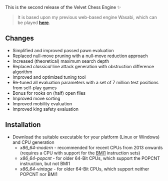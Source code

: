 
This is the second release of the Velvet Chess Engine :sparkles: 
> It is based upon my previous web-based engine Wasabi, which can be played [**here**](https://mhonert.github.io/chess).

## Changes
- Simplified and improved passed pawn evaluation
- Replaced null-move pruning with a null-move reduction approach
- Increased (theoretical) maximum search depth
- Replaced *classical* line attack generation with obstruction difference algorithm
- Improved and optimized tuning tool
- Re-tuned all evaluation parameters with a set of 7 million test positions from self-play games
- Bonus for rooks on (half) open files
- Improved move sorting
- Improved mobility evaluation
- Improved king safety evaluation

## Installation
- Download the suitable executable for your platform (Linux or Windows) and CPU generation
  - *x86_64-modern* - recommended for recent CPUs from 2013 onwards (requires a CPU with support for the [BMI1](https://en.wikipedia.org/wiki/Bit_Manipulation_Instruction_Sets) instruction sets)
  - *x86_64-popcnt* - for older 64-Bit CPUs, which support the POPCNT instruction, but not BMI1
  - *x86_64-vintage* - for older 64-Bit CPUs, which support neither POPCNT nor BMI1
 